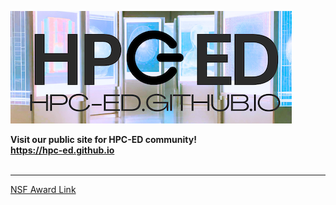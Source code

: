 <a href="https://hpc-ed.github.io"><img src="assets/imgs/HPC-ED_bkgrnd.png"></a>
<br>
<p>
<strong>Visit our public site for HPC-ED community! <br>
<a href="https://hpc-ed.github.io">https://hpc-ed.github.io</a></strong>
<br>
<br>
<hr>
<a href="https://www.nsf.gov/awardsearch/showAward?AWD_ID=2320379&HistoricalAwards=false"> NSF Award Link </a>
</p>
